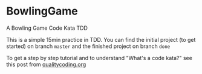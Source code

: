# BowlingGame
A Bowling Game Code Kata TDD

This is a simple 15min practice in TDD.
You can find the initial project (to get started) on branch `master`
and the finished project on branch `done`

To get a step by step tutorial and to understand "What's a code kata?" see this post from [qualitycoding.org](https://qualitycoding.org/tdd-kata/)
